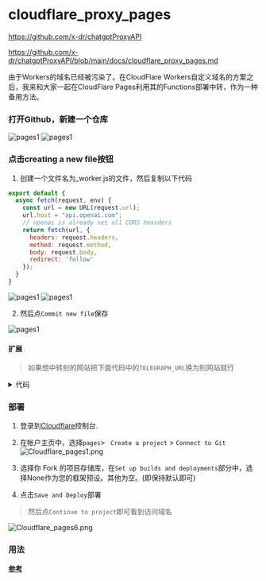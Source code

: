 # cloudflare_proxy_pages
https://github.com/x-dr/chatgptProxyAPI


https://github.com/x-dr/chatgptProxyAPI/blob/main/docs/cloudflare_proxy_pages.md

由于Workers的域名已经被污染了。在CloudFlare Workers自定义域名的方案之后，我来和大家一起在CloudFlare Pages利用其的Functions部署中转，作为一种备用方法。


### 打开Github，新建一个仓库

![pages1](../docs/img/pages/pages1.png)
![pages1](../docs/img/pages/pages2.png)


### 点击creating a new file按钮

1. 创建一个文件名为_worker.js的文件，然后复制以下代码

```js
export default {
  async fetch(request, env) {
    const url = new URL(request.url);
    url.host = "api.openai.com";
    // openai is already set all CORS heasders 
    return fetch(url, {
      headers: request.headers,
      method: request.method,
      body: request.body,
      redirect: 'follow'
    });
  }
}

```
![pages1](../docs/img/pages/pages3.png)
![pages1](../docs/img/pages/pages4.png)

2. 然后点`Commit new file`保存

![pages1](../docs/img/pages/pages5.png)

#### 扩展

> 如果想中转别的网站把下面代码中的`TELEGRAPH_URL`换为别网站就行

<details>

<summary>代码</summary>

```js

const TELEGRAPH_URL = 'https://api.openai.com';


export default {
  async fetch(request, env) {
      const NewResponse = await handleRequest(request)
      return NewResponse
  },

};

async function handleRequest(request) {
  const url = new URL(request.url);
  const headers_Origin = request.headers.get("Access-Control-Allow-Origin") || "*"
  url.host = TELEGRAPH_URL.replace(/^https?:\/\//, '');
  const modifiedRequest = new Request(url.toString(), {
    headers: request.headers,
    method: request.method,
    body: request.body,
    redirect: 'follow'
  });
  const response = await fetch(modifiedRequest);
  const modifiedResponse = new Response(response.body, response);
  // 添加允许跨域访问的响应头
  modifiedResponse.headers.set('Access-Control-Allow-Origin', headers_Origin);
  return modifiedResponse;
}

```
</details>

### 部署

1. 登录到[Cloudflare](https://dash.cloudflare.com/)控制台.
2. 在帐户主页中，选择`pages`> ` Create a project` > `Connect to Git`
![Cloudflare_pages1.png](./img/Cloudflare_pages1.png)

3. 选择你 Fork 的项目存储库，在`Set up builds and deployments`部分中，选择None作为您的框架预设。其他为空。(即保持默认即可)

4. 点击`Save and Deploy`部署


> 然后点`Continue to project`即可看到访问域名

![Cloudflare_pages6.png](./img/Cloudflare_pages6.png)



### 用法 

**[参考](https://github.com/x-dr/chatgptProxyAPI#用法)**
